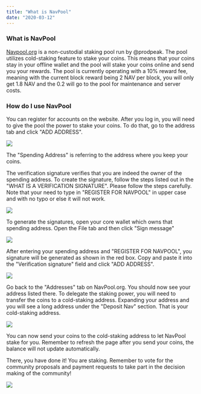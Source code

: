 ```yaml
---
title: "What is NavPool"
date: "2020-03-12"
---
```


### What is NavPool

[Navpool.org](https://www.navpool.org/) is a non-custodial staking pool run by @prodpeak. The pool utilizes cold-staking feature to stake your coins. This means that your coins stay in your offline wallet and the pool will stake your coins online and send you your rewards. The pool is currently operating with a 10% reward fee, meaning with the current block reward being 2 NAV per block, you will only get 1.8 NAV and the 0.2 will go to the pool for maintenance and server costs.

### How do I use NavPool

You can register for accounts on the website. After you log in, you will need to give the pool the power to stake your coins. To do that, go to the address tab and click "ADD ADDRESS". 

![](/images/navpool-addaddress.png)

The "Spending Address" is referring to the address where you keep your coins. 

The verification signature verifies that you are indeed the owner of the spending address. To create the signature, follow the steps listed out in the "WHAT IS A VERIFICATION SIGNATURE". Please follow the steps carefully. Note that your need to type in "REGISTER FOR NAVPOOL" in upper case and with no typo or else it will not work.

![](/images/navpool-verifysignature.png)

To generate the signatures, open your core wallet which owns that spending address. Open the File tab and then click "Sign message"

![](/images/navpool-signmessage.png)

After entering your spending address and "REGISTER FOR NAVPOOL", you signature will be generated as shown in the red box. Copy and paste it into the "Verification signature" field and click "ADD ADDRESS".

![](/images/navpool-signature.png)

Go back to the "Addresses" tab on NavPool.org. You should now see your address listed there. To delegate the staking power, you will need to transfer the coins to a cold-staking address. Expanding your address and you will see a long address under the "Deposit Nav" section. That is your cold-staking address.

![](/images/navpool-cold-staking-address.png)

You can now send your coins to the cold-staking address to let NavPool stake for you. Remember to refresh the page after you send your coins, the balance will not update automatically.

There, you have done it! You are staking. Remember to vote for the community proposals and payment requests to take part in the decision making of the community!

![](/images/navpool-dao.png)

